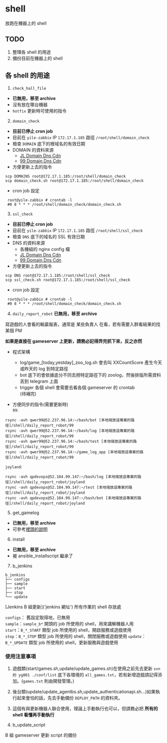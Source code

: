 # shell

放跑在機器上的 shell

## TODO
1. 整理各 shell 的用途
2. 備份目前在機器上的 shell

## 各 shell 的用途

1. `check_hall_file`
 - **已無用，移至 archive**
 - 沒有放在哪台機器
 - `hotfix` 更新時可使用的指令

2. `domain_check`
 - **目前已停止 cron job**
 - 目前在 `yile-zabbix` IP `172.17.1.185` 路徑 `/root/shell/domain_check`
 - 檢查 `DOMAIN` 底下的根域名的有效日期
 - DOMAIN 的資料來源
   - [JL Domain Dns Cdn]('不能給你看')
   - [99 Domain Dns Cdn]('不能給你看')
 - 方便更新上去的指令
```
scp DOMAINS root@172.17.1.185:/root/shell/domain_check
scp domain_check.sh root@172.17.1.185:/root/shell/domain_check
```
- cron job 設定
```
 root@yile-zabbix # crontab -l
 #0 8 * * * /root/shell/domain_check/domain_check.sh
```

3. `ssl_check`
 - **目前已停止 cron job**
 - 目前在 `yile-zabbix` IP `172.17.1.185` 路徑 `/root/shell/ssl_check`
 - 檢查 `DNS` 底下的域名的 SSL 有效日期
 - DNS 的資料來源
   - 各機組的 nginx config 檔
   - [JL Domain Dns Cdn]('不能給你看')
   - [99 Domain Dns Cdn]('不能給你看')
 - 方便更新上去的指令
 ```
 scp DNS root@172.17.1.185:/root/shell/ssl_check
 scp ssl_check.sh root@172.17.1.185:/root/shell/ssl_check
 ```
 - cron job 設定
```
 root@yile-zabbix # crontab -l
 #0 8 * * * /root/shell/domain_check/domain_check.sh
```


4. `daily_report_robot`
**已無用，移至 archive**

寫遊戲的人會看的輸贏報表，通常是 某些負責人 在看，若有需要入群看結果的找某個 PM

**如果是直接在 gameserver 上更新，請務必記得弄完抓下來，反之亦然**

- 程式架構
  - log/game_[today,yestday]_zoo_log.sh 會去叫 XXCountScore 產生今天或昨天的 log 到特定路徑  
  - bot 底下的會依據底分不同去撈特定路徑下的 zoolog，然後排版所需資料丟到 telegram 上面  
  - trigger 各個 shell 會需要去看各個 gameserver 的 crontab  
(待補完)

- 方便同步的指令(需要更新時)  
`99`:
```
rsync -avh qwer99@52.237.96.14:~/bash/bot [本地端放這專案的路徑]/shell/daily_report_robot/99
rsync -avh qwer99@52.237.96.14:~/bash/log [本地端放這專案的路徑]/shell/daily_report_robot/99
rsync -avh qwer99@52.237.96.14:~/bash/test [本地端放這專案的路徑]/shell/daily_report_robot/99
rsync -avh qwer99@52.237.96.14:~/game_log_app [本地端放這專案的路徑]/shell/daily_report_robot/99
```
`joyland`:
```
rsync -avh qpdevops@52.184.99.147:~/bash/log [本地端放這專案的路徑]/shell/daily_report_robot/joyland
rsync -avh qpdevops@52.184.99.147:~/test [本地端放這專案的路徑]/shell/daily_report_robot/joyland
rsync -avh qpdevops@52.184.99.147:~/bash/bot [本地端放這專案的路徑]/shell/daily_report_robot/joyland
```
5. get_gamelog  

- **已無用，移至 archive**
- 可參考[裡頭的說明](./get_gamelog/README.md)

6. install

- **已無用，移至 archive**
- 被 ansible_installscript 繼承了

7. b_jenkins

```
b_jenkins
├── configs
├── sample
├── start
├── stop
└── update
```
[Jenkins B 組更新]('jenkins 網址') 所有作業的 shell 存放處

`configs`： 舊設定取得地，已無用  
`sample`：`sample_b*` 開頭的 job 所使用的 shell，用來講解機器人用  
`start`：`B_*_START` 類型 job 所使用的 shell，開啟服務或遊戲使用  
`stop`：`B_*_STOP` 類型 job 所使用的 shell，關閉服務或遊戲使用
`update`：`B_*_UPDATE` 類型 job 所使用的 shell，更新服務與遊戲使用

### 使用注意事項

1. 遊戲類(start/games.sh,update/update_games.sh)在使用之前先去更新 `svn的 yg001 ./conf/list` 底下各環境的 `all_games.txt`，若有新增遊戲請記得添加。(`games.txt` 則由開發管理。)  

2. 後台類(update/update_agentbs.sh,update_authenticationapi.sh...)如果執行起來會怕的話，先去手動備份 `DEPLOY_PATH` 的資料夾。  

3. 這個有與更新機器人聯合使用，理論上手動執行也可以，但請務必把 **所有的 shell 看懂再手動執行**



8. b_update_script

B 組 gameserver 更新 script 的備份
